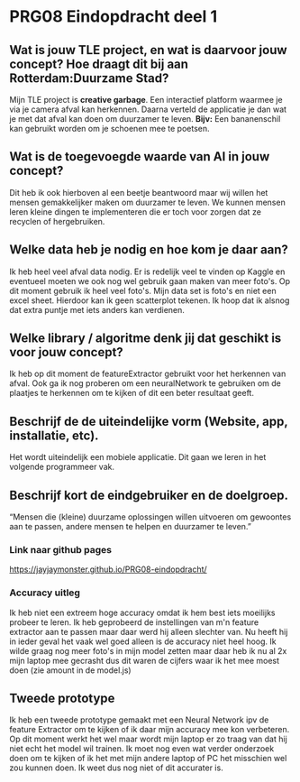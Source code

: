 # PRG08 Eindopdracht deel 1

## Wat is jouw TLE project, en wat is daarvoor jouw concept? Hoe draagt dit bij aan Rotterdam:Duurzame Stad?

Mijn TLE project is **creative garbage**. Een interactief platform waarmee je via je camera afval kan herkennen. Daarna verteld de applicatie je dan wat je met dat afval kan doen om duurzamer te leven. **Bijv:** Een bananenschil kan gebruikt worden om je schoenen mee te poetsen.

## Wat is de toegevoegde waarde van AI in jouw concept?

Dit heb ik ook hierboven al een beetje beantwoord maar wij willen het mensen gemakkelijker maken om duurzamer te leven. We kunnen mensen leren kleine dingen te implementeren die er toch voor zorgen dat ze recyclen of hergebruiken.

## Welke data heb je nodig en hoe kom je daar aan?

Ik heb heel veel afval data nodig. Er is redelijk veel te vinden op Kaggle en eventueel moeten we ook nog wel gebruik gaan maken van meer foto's. Op dit moment gebruik ik heel veel foto's. Mijn data set is foto's en niet een excel sheet. Hierdoor kan ik geen scatterplot tekenen. Ik hoop dat ik alsnog dat extra puntje met iets anders kan verdienen.

## Welke library / algoritme denk jij dat geschikt is voor jouw concept?

Ik heb op dit moment de featureExtractor gebruikt voor het herkennen van afval. Ook ga ik nog proberen om een neuralNetwork te gebruiken om de plaatjes te herkennen om te kijken of dit een beter resultaat geeft.

## Beschrijf de de uiteindelijke vorm (Website, app, installatie, etc).

Het wordt uiteindelijk een mobiele applicatie. Dit gaan we leren in het volgende programmeer vak.

## Beschrijf kort de eindgebruiker en de doelgroep.

“Mensen die (kleine) duurzame oplossingen willen uitvoeren om gewoontes aan te passen, andere mensen te helpen en duurzamer te leven.”

### Link naar github pages

https://jayjaymonster.github.io/PRG08-eindopdracht/

### Accuracy uitleg

Ik heb niet een extreem hoge accuracy omdat ik hem best iets moeilijks probeer te leren. Ik heb geprobeerd de instellingen van m'n feature extractor aan te passen maar daar werd hij alleen slechter van. Nu heeft hij in ieder geval het vaak wel goed alleen is de accuracy niet heel hoog. Ik wilde graag nog meer foto's in mijn model zetten maar daar heb ik nu al 2x mijn laptop mee gecrasht dus dit waren de cijfers waar ik het mee moest doen (zie amount in de model.js)

## Tweede prototype

Ik heb een tweede prototype gemaakt met een Neural Network ipv de feature Extractor om te kijken of ik daar mijn accuracy mee kon verbeteren. Op dit moment werkt het wel maar wordt mijn laptop er zo traag van dat hij niet echt het model wil trainen. Ik moet nog even wat verder onderzoek doen om te kijken of ik het met mijn andere laptop of PC het misschien wel zou kunnen doen. Ik weet dus nog niet of dit accurater is.
